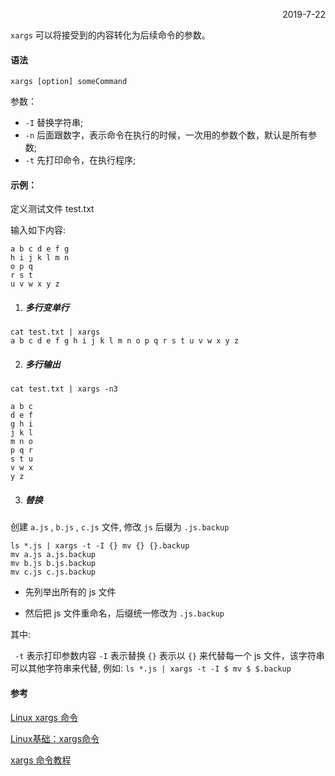 <p align="right">2019-7-22</p>



`xargs` 可以将接受到的内容转化为后续命令的参数。

#### 语法

```shell
xargs [option] someCommand
```

参数：
* `-I` 替换字符串;
* `-n` 后面跟数字，表示命令在执行的时候，一次用的参数个数，默认是所有参数;
* `-t` 先打印命令，在执行程序;

#### 示例：

定义测试文件 test.txt

输入如下内容:

```
a b c d e f g
h i j k l m n
o p q
r s t
u v w x y z
```

1. ##### 多行变单行

```shell
cat test.txt | xargs
a b c d e f g h i j k l m n o p q r s t u v w x y z
```

2. ##### 多行输出

```shell
cat test.txt | xargs -n3

a b c
d e f
g h i
j k l
m n o
p q r
s t u
v w x
y z
```

3. ##### 替换

创建 `a.js` , `b.js` , `c.js` 文件, 修改 `js` 后缀为 `.js.backup`

```shell
ls *.js | xargs -t -I {} mv {} {}.backup
mv a.js a.js.backup
mv b.js b.js.backup
mv c.js c.js.backup
```
* 先列举出所有的 js 文件

* 然后把 js 文件重命名，后缀统一修改为 `.js.backup`

其中:

` -t` 表示打印参数内容
`-I` 表示替换
`{}` 表示以 `{}` 来代替每一个 js 文件，该字符串可以其他字符串来代替, 例如: `ls *.js | xargs -t -I $ mv $ $.backup`

#### 参考

[Linux xargs 命令](http://www.runoob.com/linux/linux-comm-xargs.html)

[Linux基础：xargs命令](https://www.cnblogs.com/chyingp/p/linux-command-xargs.html)

[xargs 命令教程](http://www.ruanyifeng.com/blog/2019/08/xargs-tutorial.html#comment-text)
